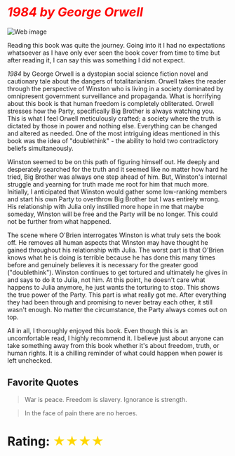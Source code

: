# <span className="book-review-heading" style="color: red">_1984 by George Orwell_</span>

![Web image](https://m.media-amazon.com/images/I/71rpa1-kyvL._SL1500_.jpg)

Reading this book was quite the journey. Going into it I had no expectations whatsoever as I have only ever seen the book cover from time to time but after reading it, I can say this was something I did not expect.

_1984_ by George Orwell is a dystopian social science fiction novel and cautionary tale about the dangers of totalitarianism. Orwell takes the reader through the perspective of Winston who is living in a society dominated by omnipresent government surveillance and propaganda. What is horrifying about this book is that human freedom is completely obliterated. Orwell stresses how the Party, specifically Big Brother is always watching you. This is what I feel Orwell meticulously crafted; a society where the truth is dictated by those in power and nothing else. Everything can be changed and altered as needed. One of the most intriguing ideas mentioned in this book was the idea of "doublethink" - the ability to hold two contradictory beliefs simultaneously.

Winston seemed to be on this path of figuring himself out. He deeply and desperately searched for the truth and it seemed like no matter how hard he tried, Big Brother was always one step ahead of him. But, Winston's internal struggle and yearning for truth made me root for him that much more. Initially, I anticipated that Winston would gather some low-ranking members and start his own Party to overthrow Big Brother but I was entirely wrong. His relationship with Julia only instilled more hope in me that maybe someday, Winston will be free and the Party will be no longer. This could not be further from what happened.

The scene where O'Brien interrogates Winston is what truly sets the book off. He removes all human aspects that Winston may have thought he gained throughout his relationship with Julia. The worst part is that O'Brien knows what he is doing is terrible because he has done this many times before and genuinely believes it is necessary for the greater good ("doublethink"). Winston continues to get tortured and ultimately he gives in and says to do it to Julia, not him. At this point, he doesn't care what happens to Julia anymore, he just wants the torturing to stop. This shows the true power of the Party. This part is what really got me. After everything they had been through and promising to never betray each other, it still wasn't enough. No matter the circumstance, the Party always comes out on top.

All in all, I thoroughly enjoyed this book. Even though this is an uncomfortable read, I highly recommend it. I believe just about anyone can take something away from this book whether it's about freedom, truth, or human rights. It is a chilling reminder of what could happen when power is left unchecked.

## Favorite Quotes

> War is peace. Freedom is slavery. Ignorance is strength.

> In the face of pain there are no heroes.

# Rating: <span style="color: gold"> ★★★★ </span>
